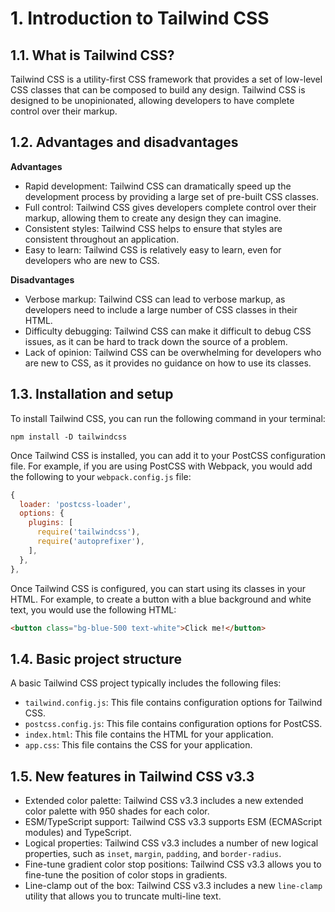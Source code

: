# 1. Introduction to Tailwind CSS

## **1.1. What is Tailwind CSS?**

Tailwind CSS is a utility-first CSS framework that provides a set of low-level CSS classes that can be composed to build any design. Tailwind CSS is designed to be unopinionated, allowing developers to have complete control over their markup.

## **1.2. Advantages and disadvantages**

**Advantages**

* Rapid development: Tailwind CSS can dramatically speed up the development process by providing a large set of pre-built CSS classes.
* Full control: Tailwind CSS gives developers complete control over their markup, allowing them to create any design they can imagine.
* Consistent styles: Tailwind CSS helps to ensure that styles are consistent throughout an application.
* Easy to learn: Tailwind CSS is relatively easy to learn, even for developers who are new to CSS.

**Disadvantages**

* Verbose markup: Tailwind CSS can lead to verbose markup, as developers need to include a large number of CSS classes in their HTML.
* Difficulty debugging: Tailwind CSS can make it difficult to debug CSS issues, as it can be hard to track down the source of a problem.
* Lack of opinion: Tailwind CSS can be overwhelming for developers who are new to CSS, as it provides no guidance on how to use its classes.

## **1.3. Installation and setup**

To install Tailwind CSS, you can run the following command in your terminal:

```
npm install -D tailwindcss
```

Once Tailwind CSS is installed, you can add it to your PostCSS configuration file. For example, if you are using PostCSS with Webpack, you would add the following to your `webpack.config.js` file:

```js
{
  loader: 'postcss-loader',
  options: {
    plugins: [
      require('tailwindcss'),
      require('autoprefixer'),
    ],
  },
},
```

Once Tailwind CSS is configured, you can start using its classes in your HTML. For example, to create a button with a blue background and white text, you would use the following HTML:

```html
<button class="bg-blue-500 text-white">Click me!</button>
```

## **1.4. Basic project structure**

A basic Tailwind CSS project typically includes the following files:

* `tailwind.config.js`: This file contains configuration options for Tailwind CSS.
* `postcss.config.js`: This file contains configuration options for PostCSS.
* `index.html`: This file contains the HTML for your application.
* `app.css`: This file contains the CSS for your application.

## **1.5. New features in Tailwind CSS v3.3**

* Extended color palette: Tailwind CSS v3.3 includes a new extended color palette with 950 shades for each color.
* ESM/TypeScript support: Tailwind CSS v3.3 supports ESM (ECMAScript modules) and TypeScript.
* Logical properties: Tailwind CSS v3.3 includes a number of new logical properties, such as `inset`, `margin`, `padding`, and `border-radius`.
* Fine-tune gradient color stop positions: Tailwind CSS v3.3 allows you to fine-tune the position of color stops in gradients.
* Line-clamp out of the box: Tailwind CSS v3.3 includes a new `line-clamp` utility that allows you to truncate multi-line text.